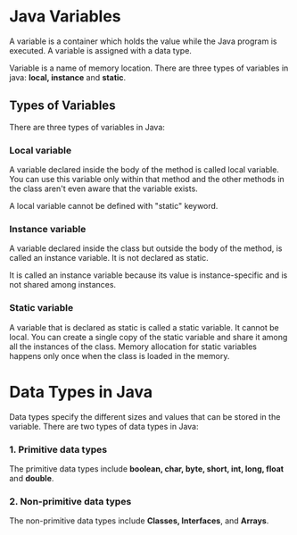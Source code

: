 # Java Variables
A variable is a container which holds the value while the Java program is executed. A variable is assigned with a data type.

Variable is a name of memory location. There are three types of variables in java: **local, instance** and **static**.

## Types of Variables
There are three types of variables in Java:

### Local variable
A variable declared inside the body of the method is called local variable. You can use this variable only within that method and the other methods in the class aren't even aware that the variable exists.

A local variable cannot be defined with "static" keyword.

### Instance variable
A variable declared inside the class but outside the body of the method, is called an instance variable. It is not declared as static.

It is called an instance variable because its value is instance-specific and is not shared among instances.

### Static variable
A variable that is declared as static is called a static variable. It cannot be local. You can create a single copy of the static variable and share it among all the instances of the class. Memory allocation for static variables happens only once when the class is loaded in the memory.

# Data Types in Java

Data types specify the different sizes and values that can be stored in the variable. There are two types of data types in Java:

### 1. Primitive data types
 The primitive data types include **boolean, char, byte, short, int, long, float** and **double**.

### 2. Non-primitive data types
The non-primitive data types include **Classes, Interfaces**, and **Arrays**.
